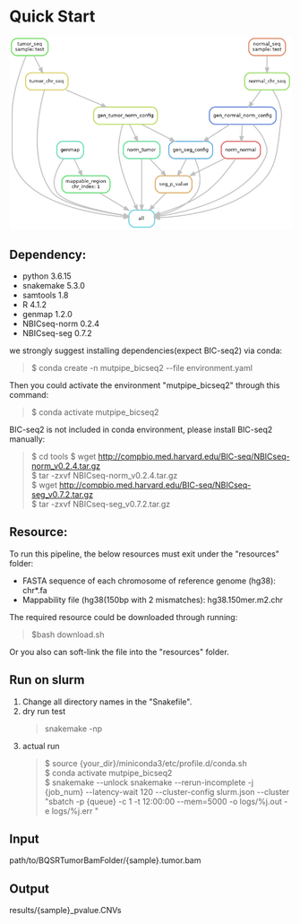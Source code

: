 # Quick Start 
![avatar](https://github.com/douymLab/mutpipe/blob/main/BIC_SEQ2/dag.png)
## Dependency:  
- python 3.6.15
- snakemake 5.3.0
- samtools 1.8
- R 4.1.2
- genmap 1.2.0
- NBICseq-norm 0.2.4
- NBICseq-seg 0.7.2

we strongly suggest installing dependencies(expect BIC-seq2) via conda:

  > $ conda create -n mutpipe_bicseq2 --file environment.yaml

Then you could activate the environment "mutpipe_bicseq2" through this command:
 
  > $ conda activate mutpipe_bicseq2

BIC-seq2 is not included in conda environment, please install BIC-seq2 manually:

  > $ cd tools
  > $ wget http://compbio.med.harvard.edu/BIC-seq/NBICseq-norm_v0.2.4.tar.gz   
  > $ tar -zxvf NBICseq-norm_v0.2.4.tar.gz   
  > $ wget http://compbio.med.harvard.edu/BIC-seq/NBICseq-seg_v0.7.2.tar.gz   
  > $ tar -zxvf NBICseq-seg_v0.7.2.tar.gz   

## Resource:
To run this pipeline, the below resources must exit under the "resources" folder:
- FASTA sequence of each chromosome of reference genome (hg38): chr*.fa
- Mappability file (hg38(150bp with 2 mismatches): hg38.150mer.m2.chr

The required resource could be downloaded through running:

> $bash download.sh

 Or you also can soft-link the file into the "resources" folder.

## Run on slurm

1. Change all directory names in the "Snakefile".
2. dry run test
    > snakemake -np
3. actual run
    > \$ source {your_dir}/miniconda3/etc/profile.d/conda.sh  
    > \$ conda activate mutpipe_bicseq2  
    > \$ snakemake --unlock snakemake --rerun-incomplete -j {job_num} --latency-wait 120 --cluster-config slurm.json --cluster "sbatch -p {queue} -c 1 -t 12:00:00 --mem=5000 -o logs/%j.out -e logs/%j.err "

## Input
path/to/BQSRTumorBamFolder/{sample}.tumor.bam
## Output
results/{sample}_pvalue.CNVs
